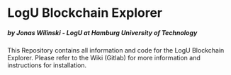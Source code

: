 # LogU Blockchain Explorer
##### by Jonas Wilinski - LogU at Hamburg University of Technology

This Repository contains all information and code for the LogU Blockchain Explorer. Please refer to the Wiki (Gitlab) for more information and instructions for installation.